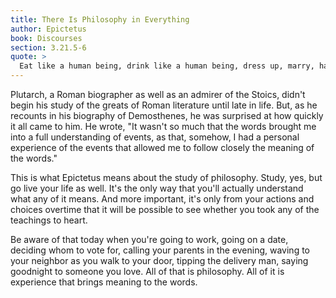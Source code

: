 ```yaml
---
title: There Is Philosophy in Everything
author: Epictetus
book: Discourses
section: 3.21.5-6
quote: >
  Eat like a human being, drink like a human being, dress up, marry, have children, get politically active—suffer abuse, bear with a headstrong brother, father, son, neighbor, or companion. Show us these things so we can see that you truly have learned from the philosophers.
---
```


Plutarch, a Roman biographer as well as an admirer of the Stoics, didn't begin his study of the greats of Roman literature until late in life. But, as he recounts in his biography of Demosthenes, he was surprised at how quickly it all came to him. He wrote, "It wasn't so much that the words brought me into a full understanding of events, as that, somehow, I had a personal experience of the events that allowed me to follow closely the meaning of the words."

This is what Epictetus means about the study of philosophy. Study, yes, but go live your life as well. It's the only way that you'll actually understand what any of it means. And more important, it's only from your actions and choices overtime that it will be possible to see whether you took any of the teachings to heart.

Be aware of that today when you're going to work, going on a date, deciding whom to vote for, calling your parents in the evening, waving to your neighbor as you walk to your door, tipping the delivery man, saying goodnight to someone you love. All of that is philosophy. All of it is experience that brings meaning to the words.
